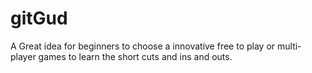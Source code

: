 # gitGud
A Great idea for beginners to choose a innovative free to play or multi-player games to learn the short cuts and ins and outs.  
